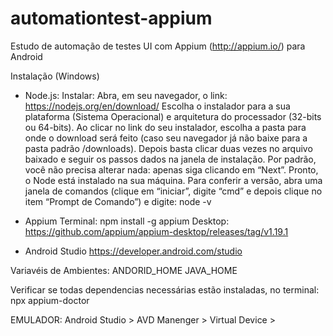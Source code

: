 # automationtest-appium
Estudo de automação de testes UI com Appium (http://appium.io/) para Android

Instalação (Windows)

- Node.js:
Instalar: Abra, em seu navegador, o link: https://nodejs.org/en/download/
Escolha o instalador para a sua plataforma (Sistema Operacional) e arquitetura do processador (32-bits ou 64-bits). 
Ao clicar no link do seu instalador, escolha a pasta para onde o download será feito (caso seu navegador já não baixe para a pasta padrão /downloads).
Depois basta clicar duas vezes no arquivo baixado e seguir os passos dados na janela de instalação. Por padrão, você não precisa alterar nada: apenas siga clicando em “Next”.
Pronto, o Node está instalado na sua máquina. Para conferir a versão, abra uma janela de comandos (clique em “iniciar”, digite “cmd” e depois clique no item “Prompt de Comando”) e digite: node -v

- Appium
Terminal: npm install -g appium
Desktop: https://github.com/appium/appium-desktop/releases/tag/v1.19.1

- Android Studio
https://developer.android.com/studio

Variavéis de Ambientes:
ANDORID_HOME
JAVA_HOME

Verificar se todas dependencias necessárias estão instaladas, no terminal:  npx appium-doctor

EMULADOR:
Android Studio > AVD Manenger > Virtual Device > 

